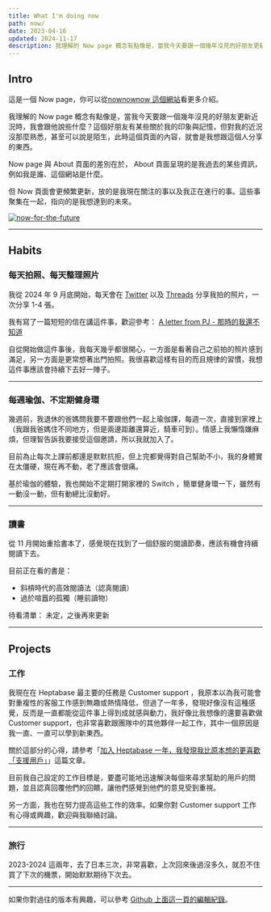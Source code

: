 ```yaml
---
title: What I'm doing now
path: now/
date: 2023-04-16
updated: 2024-11-17
description: 我理解的 Now page 概念有點像是，當我今天要跟一個幾年沒見的好朋友更新近況時，我會跟他說些什麼？這個好朋友有某些關於我的印象與記憶，但對我的近況沒那麼熟悉，甚至可以說是陌生，此時這個頁面的內容，就會是我想跟這個人分享的東西。 Now 頁面會更頻繁更新，放的是我現在關注的事以及我正在進行的事。這些事聚集在一起，指向的是我想達到的未來。
---
```


## Intro

這是一個 Now page，你可以從[nownownow 這個網站](https://nownownow.com/about)看更多介紹。

我理解的 Now page 概念有點像是，當我今天要跟一個幾年沒見的好朋友更新近況時，我會跟他說些什麼？這個好朋友有某些關於我的印象與記憶，但對我的近況沒那麼熟悉，甚至可以說是陌生，此時這個頁面的內容，就會是我想跟這個人分享的東西。

Now page 與 About 頁面的差別在於， About 頁面呈現的是我過去的某些資訊，例如我是誰、這個網站是什麼。

但 Now 頁面會更頻繁更新，放的是我現在關注的事以及我正在進行的事。這些事聚集在一起，指向的是我想達到的未來。

<a href="https://pinchlime-screenshots.s3.ap-northeast-1.amazonaws.com/now-for-the-future_3Ly5Zu.webp" data-fancybox data-caption="now-for-the-future">
  <img src="https://pinchlime-screenshots.s3.ap-northeast-1.amazonaws.com/now-for-the-future_3Ly5Zu.webp" loading="lazy" alt="now-for-the-future" align="center" />
</a>
<br>


---

## Habits

### 每天拍照、每天整理照片

我從 2024 年 9 月底開始，每天會在 [Twitter](https://x.com/WuPingJu) 以及 [Threads](https://www.threads.net/@wu_pingju) 分享我拍的照片，一次分享 1-4 張。

我有寫了一篇短短的信在講這件事，歡迎參考： [A letter from PJ - 那時的我還不知道](https://world.hey.com/mimir/a-letter-from-pj-1c034d36)

自從開始做這件事後，我每天幾乎都很開心，一方面是看著自己之前拍的照片感到滿足，另一方面是更常想著出門拍照。我很喜歡這樣有目的而且規律的習慣，我想這件事應該會持續下去好一陣子。

---

### 每週瑜伽、不定期健身環

幾週前，我退休的爸媽問我要不要跟他們一起上瑜伽課，每週一次，直接到家裡上（我跟我爸媽住不同地方，但是兩邊距離還算近，騎車可到）。情感上我懶惰嫌麻煩，但理智告訴我要接受這個邀請，所以我就加入了。

目前為止每次上課前都還是默默抗拒，但上完都覺得對自己幫助不小，我的身體實在太僵硬，現在再不動，老了應該會很痛。

基於瑜伽的體驗，我也開始不定期打開家裡的 Switch ，簡單健身環一下，雖然有一動沒一動，但有動總比沒動好。

---

### 讀書

從 11 月開始重拾書本了，感覺現在找到了一個舒服的閱讀節奏，應該有機會持續閱讀下去。

目前正在看的書是：
- 斜槓時代的高效閱讀法（認真閱讀）
- 過於喧囂的孤獨（睡前讀物）

待看清單：
未定，之後再來更新


---

## Projects

### 工作

我現在在 Heptabase 最主要的任務是 Customer support ，我原本以為我可能會對重複性的客服工作感到無趣或熱情降低，但過了一年多，發現好像沒有這種感覺，反而是一直都能從這件事上得到成就感與動力，我好像比我想像的還要喜歡做 Customer support，也非常喜歡跟團隊中的其他夥伴一起工作，其中一個原因是我一直、一直可以學到新東西。

關於這部分的心得，請參考「[加入 Heptabase 一年，我發現我比原本想的更喜歡「支援用戶」](https://pinchlime.com/blog/my-first-year-in-heptabase/)」這篇文章。

目前我自己設定的工作目標是，要盡可能地迅速解決每個來尋求幫助的用戶的問題，並且認真回覆他們的回饋，讓他們感覺到他們的意見受到重視。

另一方面，我也在努力提高這些工作的效率。如果你對 Customer support 工作有心得或興趣，歡迎與我聯絡討論。

---

### 旅行

2023-2024 這兩年，去了日本三次，非常喜歡，上次回來後過沒多久，就忍不住買了下次的機票，開始默默期待下次去。


---

如果你對過往的版本有興趣，可以參考 [Github 上面這一頁的編輯紀錄](https://github.com/wupingju/pinchlime/commits/master/content/pages/now.md)。